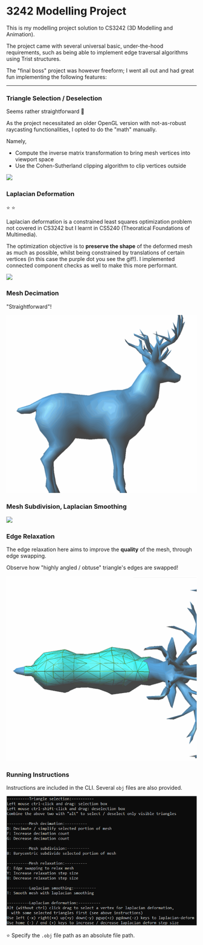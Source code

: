 # 3242 Modelling Project

This is my modelling project solution to CS3242 (3D Modelling and Animation).

The project came with several universal basic, under-the-hood requirements, such as being able to implement edge traversal algorithms using Trist structures.

The "final boss" project was however freeform; I went all out and had great fun implementing the following features:

---

### Triangle Selection / Deselection

Seems rather straightforward :slightly_smiling_face:

As the project necessitated an older OpenGL version with not-as-robust raycasting functionalities,
I opted to do the "math" manually.

Namely,
- Compute the inverse matrix transformation to bring mesh vertices into viewport space
- Use the Cohen-Sutherland clipping algorithm to clip vertices outside

<img src="./3242-introduction.gif" />


### Laplacian Deformation

:star: :star:

Laplacian deformation is a constrained least squares optimization problem not covered in CS3242 but I learnt in CS5240 (Theoratical Foundations of Multimedia).

The optimization objective is to **preserve the shape** of the deformed mesh as much as possible, whilst being constrained by translations of certain vertices (in this case the purple dot you see the gif!).
I implemented connected component checks as well to make this more performant.

<img src="./3242-laplacian-deformation-1.gif" />


### Mesh Decimation

"Straightforward"!

<img src="./3242-decimation.gif" />


### Mesh Subdivision, Laplacian Smoothing

<img src="./3242-subdivision-smoothing.gif" />


### Edge Relaxation

The edge relaxation here aims to improve the **quality** of the mesh, through edge swapping.

Observe how "highly angled / obtuse" triangle's edges are swapped!

<img src="./3242-edge-relaxation.gif" />


### Running Instructions

Instructions are included in the CLI. Several `obj` files are also provided.

<img src="./Instructions.png" />

:star: Specify the `.obj` file path as an absolute file path.

